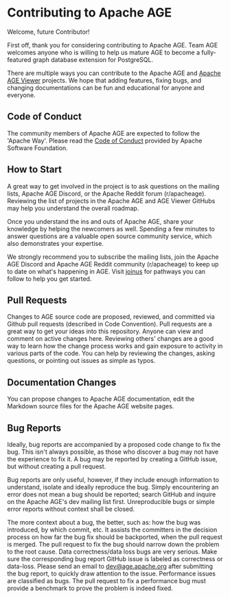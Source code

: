 # Contributing to Apache AGE

Welcome, future Contributor! 

First off, thank you for considering contributing to Apache AGE. Team AGE welcomes anyone who is willing to help us mature AGE to become a fully-featured graph database extension for PostgreSQL.

There are multiple ways you can contribute to the Apache AGE and [Apache AGE Viewer](https://github.com/apache/age-viewer) projects. We hope that adding features, fixing bugs, and changing documentations can be fun and educational for anyone and everyone. 

## Code of Conduct

The community members of Apache AGE are expected to follow the 'Apache Way'. Please read the [Code of Conduct](https://www.apache.org/foundation/policies/conduct) provided by Apache Software Foundation.

## How to Start

A great way to get involved in the project is to ask questions on the mailing lists, Apache AGE Discord, or the Apache Reddit forum (r/apacheage). Reviewing the list of projects in the Apache AGE and AGE Viewer GitHubs may help you understand the overall roadmap. 

Once you understand the ins and outs of Apache AGE, share your knowledge by helping the newcomers as well. Spending a few minutes to answer questions are a valuable open source community service, which also demonstrates your expertise. 

We strongly recommend you to subscribe the mailing lists, join the Apache AGE Discord and Apache AGE Reddit community (r/apacheage) to keep up to date on what's happening in AGE. Visit [joinus](https://age.apache.org/joinus) for pathways you can follow to help you get started.

## Pull Requests

Changes to AGE source code are proposed, reviewed, and committed via Github pull requests (described in Code Convention). Pull requests are a great way to get your ideas into this repository. Anyone can view and comment on active changes here. Reviewing others' changes are a good way to learn how the change process works and gain exposure to activity in various parts of the code. You can help by reviewing the changes, asking questions, or pointing out issues as simple as typos.

## Documentation Changes

You can propose changes to Apache AGE documentation, edit the Markdown source files for the Apache AGE website pages. 

## Bug Reports

Ideally, bug reports are accompanied by a proposed code change to fix the bug. This isn't always possible, as those who discover a bug may not have the experience to fix it. A bug may be reported by creating a GitHub issue, but without creating a pull request. 

Bug reports are only useful, however, if they include enough information to understand, isolate and ideally reproduce the bug. Simply encountering an error does not mean a bug should be reported; search GitHub and inquire on the Apache AGE's dev mailing list first. Unreproducible bugs or simple error reports without context shall be closed. 

The more context about a bug, the better, such as: how the bug was introduced, by which commit, etc. It assists the committers in the decision process on how far the bug fix should be backported, when the pull request is merged. The pull request to fix the bug should narrow down the problem to the root cause. Data correctness/data loss bugs are very serious. Make sure the corresponding bug report GitHub issue is labeled as correctness or data-loss. Please send an email to dev@age.apache.org after submitting the bug report, to quickly draw attention to the issue. Performance issues are classified as bugs. The pull request to fix a performance bug must provide a benchmark to prove the problem is indeed fixed.
